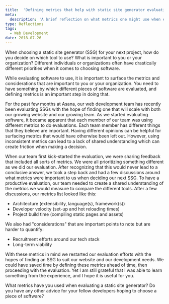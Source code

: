 ```yaml
---
title:  'Defining metrics that help with static site generator evaluation'
meta: 
  description: 'A brief reflection on what metrics one might use when evaluating different static site generators.'
type: Reflections
tags: 
  - Web Development
date: 2018-07-26
---
```


When choosing a static site generator (SSG) for your next project, how do you decide on which tool to use? What is important to you or your organization? Different individuals or organizations often have drastically different priorities when it comes to choosing software.

While evaluating software to use, it is important to surface the metrics and considerations that are important to you or your organization. You need to have something by which different pieces of software are evaluated, and defining metrics is an important step in doing that.

For the past few months at Asana, our web development team has recently been evaluating SSGs with the hope of finding one that will scale with both our growing website and our growing team. As we started evaluating software, it became apparent that each member of our team was using different metrics to do evaluations. Each team member has different things that they believe are important. Having different opinions can be helpful for surfacing metrics that would have otherwise been left out. However, using inconsistent metrics can lead to a lack of shared understanding which can create friction when making a decision.

When our team first kick-started the evaluation, we were sharing feedback that included all sorts of metrics. We were all prioritizing something different as we did our evaluation. After recognizing that this would never lead to a conclusive answer, we took a step back and had a few discussions around what metrics were important to us when deciding our next SSG. To have a productive evaluation, our team needed to create a shared understanding of the metrics we would measure to compare the different tools. After a few discussions, our metrics list looked like this:

- Architecture (extensibility, language(s), framework(s))
- Developer velocity (set-up and hot reloading times)
- Project build time (compiling static pages and assets)

We also had "considerations" that are important points to note but are harder to quantify:

- Recruitment efforts around our tech stack
- Long-term viability

With these metrics in mind we restarted our evaluation efforts with the hopes of finding an SSG to suit our website and our development needs. We could have saved time by defining these metrics ahead of time, then proceeding with the evaluation. Yet I am still grateful that I was able to learn something from the experience, and I hope it is useful for you.

What metrics have you used when evaluating a static site generator? Do you have any other advice for your fellow developers hoping to choose a piece of software?
